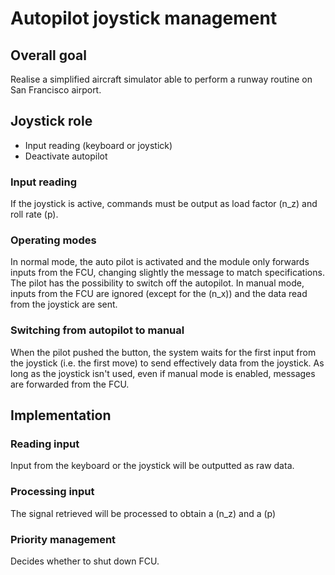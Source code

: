 # Autopilot joystick management

## Overall goal
Realise a simplified aircraft simulator able to perform a runway routine on
San Francisco airport.

## Joystick role
* Input reading (keyboard or joystick)
* Deactivate autopilot

### Input reading
If the joystick is active, commands must be output as load factor \(n_z\) and
roll rate \(p\).

### Operating modes
In normal mode, the auto pilot is activated and the module only forwards
inputs from the FCU, changing slightly the message to match specifications. The
pilot has the possibility to switch off the autopilot. In manual mode, inputs
from the FCU are ignored (except for the \(n_x\)) and the data read from the
joystick are sent.

### Switching from autopilot to manual
When the pilot pushed the button, the system waits for the first input from the
joystick (i.e. the first move) to send effectively data from the joystick. As
long as the joystick isn't used, even if manual mode is enabled, messages are
forwarded from the FCU.

## Implementation

### Reading input
Input from the keyboard or the joystick will be outputted as raw data.

### Processing input
The signal retrieved will be processed to obtain a \(n_z\) and a \(p\)

### Priority management
Decides whether to shut down FCU.
